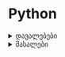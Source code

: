# Python

<details>
    <summary>დავალებები</summary>

[დავალება 1](https://forms.gle/GF8Z63eRmKc2QfUe8)

</details>

<details>
    <summary>მასალები</summary>

- [Workshop 1](docs/WORKSHOP_1.md)
- [Workshop 2 (IN PROGRESS)](docs/WORKSHOP_2.md)

</details>

